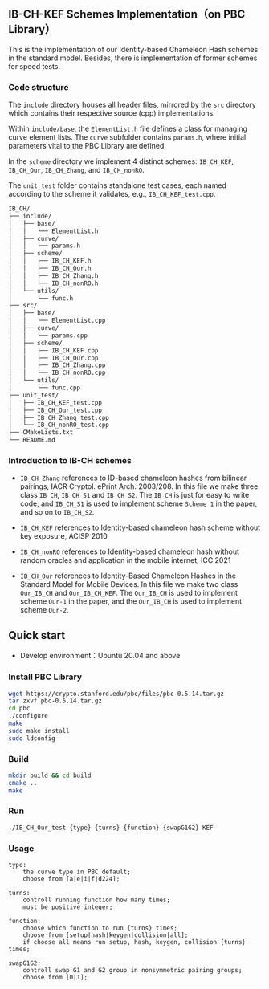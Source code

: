 ## IB-CH-KEF Schemes Implementation（on PBC Library）

This is the implementation of our Identity-based Chameleon Hash schemes in the standard model. Besides, there is implementation of former schemes for speed tests.

### Code structure

The `include` directory houses all header files, mirrored by the `src` directory which contains their respective source (cpp) implementations.

Within `include/base`, the `ElementList.h` file defines a class for managing curve element lists. The `curve` subfolder contains `params.h`, where initial parameters vital to the PBC Library are defined. 

In the `scheme` directory we implement 4 distinct schemes: `IB_CH_KEF`, `IB_CH_Our`, `IB_CH_Zhang`, and `IB_CH_nonRO`.

The `unit_test` folder contains standalone test cases, each named according to the scheme it validates, e.g., `IB_CH_KEF_test.cpp`.

```bash
IB_CH/
├── include/
│   ├── base/
│   │   └── ElementList.h
│   ├── curve/
│   │   └── params.h
│   ├── scheme/
│   │   ├── IB_CH_KEF.h
│   │   ├── IB_CH_Our.h
│   │   ├── IB_CH_Zhang.h
│   │   └── IB_CH_nonRO.h
│   └── utils/
│       └── func.h
├── src/
│   ├── base/
│   │   └── ElementList.cpp
│   ├── curve/
│   │   └── params.cpp
│   ├── scheme/
│   │   ├── IB_CH_KEF.cpp
│   │   ├── IB_CH_Our.cpp
│   │   ├── IB_CH_Zhang.cpp
│   │   └── IB_CH_nonRO.cpp
│   └── utils/
│       └── func.cpp
├── unit_test/
│   ├── IB_CH_KEF_test.cpp
│   ├── IB_CH_Our_test.cpp
│   ├── IB_CH_Zhang_test.cpp
│   └── IB_CH_nonRO_test.cpp
├── CMakeLists.txt
└── README.md
```

### Introduction to IB-CH schemes

- `IB_CH_Zhang` references to ID-based chameleon hashes from bilinear pairings, IACR Cryptol. ePrint Arch. 2003/208. In this file we make three class `IB_CH`, `IB_CH_S1` and `IB_CH_S2`. The `IB_CH` is just for easy to write code, and `IB_CH_S1` is used to implement scheme `Scheme 1` in the paper, and so on to `IB_CH_S2`.

- `IB_CH_KEF` references to Identity-based chameleon hash scheme without key exposure, ACISP 2010

- `IB_CH_nonRO` references to Identity-based chameleon hash without random oracles and application in the mobile internet, ICC 2021

- `IB_CH_Our` references to Identity-Based Chameleon Hashes in the Standard Model for Mobile Devices. In this file we make two class `Our_IB_CH` and `Our_IB_CH_KEF`. The `Our_IB_CH` is used to implement scheme `Our-1` in the paper, and the `Our_IB_CH` is used to implement scheme `Our-2`.

## Quick start

- Develop environment：Ubuntu 20.04 and above

### Install PBC Library

```bash
wget https://crypto.stanford.edu/pbc/files/pbc-0.5.14.tar.gz
tar zxvf pbc-0.5.14.tar.gz
cd pbc
./configure
make
sudo make install
sudo ldconfig
```

### Build

```bash
mkdir build && cd build
cmake ..
make
```

### Run

```bash
./IB_CH_Our_test {type} {turns} {function} {swapG1G2} KEF
```

### Usage

```
type:
    the curve type in PBC default;
    choose from [a|e|i|f|d224];

turns:
    controll running function how many times;
    must be positive integer;

function:
    choose which function to run {turns} times;
    choose from [setup|hash|keygen|collision|all];
    if choose all means run setup, hash, keygen, collision {turns} times;
    
swapG1G2:
    controll swap G1 and G2 group in nonsymmetric pairing groups;
    choose from [0|1];
```
